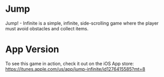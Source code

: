 # Jump
Jump! - Infinite is a simple, infinite, side-scrolling game where the player must avoid obstacles and collect items.

# App Version
To see this game in action, check it out on the iOS App store: https://itunes.apple.com/us/app/jump-infinite/id1276415585?mt=8
